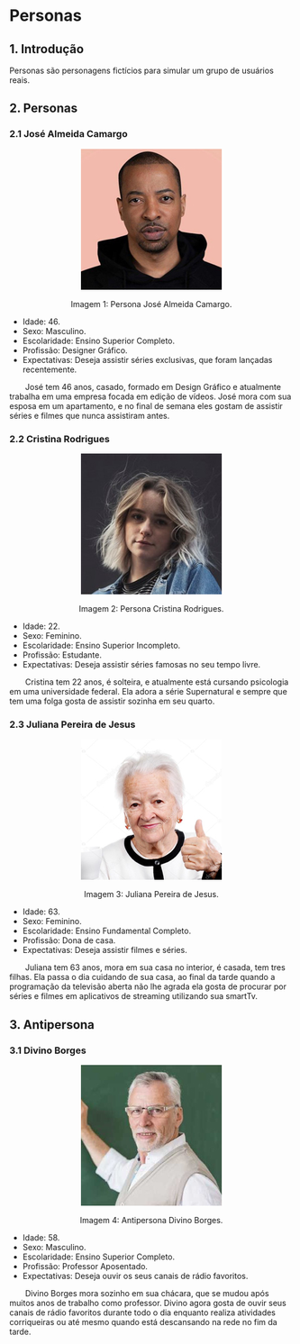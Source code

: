 # Personas

## 1. Introdução

Personas são personagens fictícios para simular um grupo de usuários reais.

## 2. Personas
### 2.1 José Almeida Camargo

<center>

![persona](../assets/img/jose.jpg)

<figcaption>Imagem 1: Persona José Almeida Camargo.</figcaption>

</center>

- Idade: 46.
- Sexo: Masculino.
- Escolaridade: Ensino Superior Completo.
- Profissão: Designer Gráfico.
- Expectativas: Deseja assistir séries exclusivas, que foram lançadas recentemente.

&emsp;&emsp;José tem 46 anos, casado, formado em Design Gráfico e atualmente trabalha em uma empresa focada em edição de vídeos. José mora com sua esposa em um apartamento, e no final de semana eles gostam de assistir séries e filmes que nunca assistiram antes.

### 2.2 Cristina Rodrigues

<center>

![persona](../assets/img/cristina.jpg)

<figcaption>Imagem 2: Persona Cristina Rodrigues.</figcaption>

</center>

- Idade: 22.
- Sexo: Feminino.
- Escolaridade: Ensino Superior Incompleto.
- Profissão: Estudante.
- Expectativas: Deseja assistir séries famosas no seu tempo livre.

&emsp;&emsp;Cristina tem 22 anos, é solteira, e atualmente está cursando psicologia em uma universidade federal. Ela adora a série Supernatural e sempre que tem uma folga gosta de assistir sozinha em seu quarto.

### 2.3 Juliana Pereira de Jesus

<center>

![persona](../assets/img/juliana.jpg)

<figcaption>Imagem 3: Juliana Pereira de Jesus.</figcaption>

</center>

- Idade: 63.
- Sexo: Feminino.
- Escolaridade: Ensino Fundamental Completo.
- Profissão: Dona de casa.
- Expectativas: Deseja assistir filmes e séries.

&emsp;&emsp;Juliana tem 63 anos, mora em sua casa no interior, é casada, tem tres filhas. Ela passa o dia cuidando de sua casa, ao final da tarde quando a programação da televisão aberta não lhe agrada ela gosta de procurar por séries e filmes em aplicativos de streaming utilizando sua smartTv.

## 3. Antipersona
### 3.1 Divino Borges
<center>

![persona](../assets/img/divino.jpg)

<figcaption>Imagem 4: Antipersona Divino Borges.</figcaption>

</center>

- Idade: 58.
- Sexo: Masculino.
- Escolaridade: Ensino Superior Completo.
- Profissão: Professor Aposentado.
- Expectativas: Deseja ouvir os seus canais de rádio favoritos.

&emsp;&emsp;Divino Borges mora sozinho em sua chácara, que se mudou após muitos anos de trabalho como professor. Divino agora gosta de ouvir seus canais de rádio favoritos durante todo o dia enquanto realiza atividades corriqueiras ou até mesmo quando está descansando na rede no fim da tarde.

